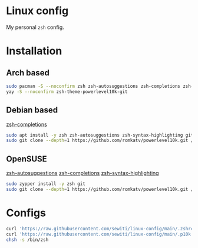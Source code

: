 # Linux config

My personal `zsh` config.

# Installation

## Arch based

```sh
sudo pacman -S --noconfirm zsh zsh-autosuggestions zsh-completions zsh-syntax-highlighting
yay -S --noconfirm zsh-theme-powerlevel10k-git
```

## Debian based

[zsh-completions](https://software.opensuse.org/download.html?project=shells%3Azsh-users%3Azsh-completions&package=zsh-completions)

```sh
sudo apt install -y zsh zsh-autosuggestions zsh-syntax-highlighting git
sudo git clone --depth=1 https://github.com/romkatv/powerlevel10k.git /usr/share/zsh-theme-powerlevel10k
```

## OpenSUSE

[zsh-autosuggestions](https://software.opensuse.org/download.html?project=shells:zsh-users:zsh-autosuggestions&package=zsh-autosuggestions)
[zsh-completions](https://software.opensuse.org/download.html?project=shells%3Azsh-users%3Azsh-completions&package=zsh-completions)
[zsh-syntax-highlighting](https://software.opensuse.org/download.html?project=shells%3Azsh-users%3Azsh-syntax-highlighting&package=zsh-syntax-highlighting)

```sh
sudo zypper install -y zsh git
sudo git clone --depth=1 https://github.com/romkatv/powerlevel10k.git /usr/share/zsh-theme-powerlevel10k
```

# Configs

```sh
curl 'https://raw.githubusercontent.com/sewiti/linux-config/main/.zshrc' -o ~/.zshrc
curl 'https://raw.githubusercontent.com/sewiti/linux-config/main/.p10k.zsh' -o ~/.p10k.zsh
chsh -s /bin/zsh
```
